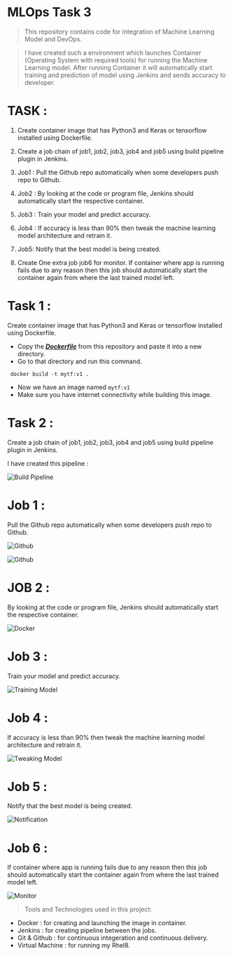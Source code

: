 # MLOps Task 3

> This repository contains code for integration of Machine Learning Model and DevOps.

>I have created such a environment which launches Container (Operating System with required tools) for running the Machine Learning model. After running Container it will automatically start training and prediction of model using Jenkins and sends accuracy to developer.

# TASK :

1. Create container image that has Python3 and Keras or tensorflow installed  using Dockerfile.


2. Create a job chain of job1, job2, job3, job4 and job5 using build pipeline plugin in Jenkins.


3. Job1 : Pull the Github repo automatically when some developers push repo to Github.


4. Job2 : By looking at the code or program file, Jenkins should automatically start the respective container.


5. Job3 : Train your model and predict accuracy.


6. Job4 : If accuracy is less than 90% then tweak the machine learning model architecture and retrain it.


7. Job5: Notify that the best model is being created.


8. Create One extra job job6 for monitor. If container where app is running fails due to any reason then this job should automatically start the container again from where the last trained model left.

# Task 1 :
Create container image that has Python3 and Keras or tensorflow installed using Dockerfile.
- Copy the ***[Dockerfile](https://github.com/sagargarg27/mlops_task3/blob/master/Dockerfile)*** from this repository and paste it into a new directory.
- Go to that directory and run this command.
```
 docker build -t mytf:v1 .
 ```
 - Now we have an image named `mytf:v1`
 - Make sure you have internet connectivity while building this image.

 # Task 2 :
Create a job chain of job1, job2, job3, job4 and job5 using build pipeline plugin in Jenkins. 

I have created this pipeline :

![Build Pipeline](https://github.com/sagargarg27/mlops_task3/blob/master/Images/Build_pipeline.png)

# Job 1 :
Pull the Github repo automatically when some developers push repo to Github.

![Github](https://github.com/sagargarg27/mlops_task3/blob/master/Images/Github1.png)

![Github](https://github.com/sagargarg27/mlops_task3/blob/master/Images/github2.png)

# JOB 2 :
By looking at the code or program file, Jenkins should automatically start the respective container.

![Docker](https://github.com/sagargarg27/mlops_task3/blob/master/Images/Job2Docker.png)

# Job 3 :
Train your model and predict accuracy.

![Training Model](https://github.com/sagargarg27/mlops_task3/blob/master/Images/Job3Model.png)

# Job 4 :
If accuracy is less than 90% then tweak the machine learning model architecture and retrain it.

![Tweaking Model](https://github.com/sagargarg27/mlops_task3/blob/master/Images/Job4tweak.png)

# Job 5 :
Notify that the best model is being created.

![Notification](https://github.com/sagargarg27/mlops_task3/blob/master/Images/Job5mail.png)

# Job 6 :
If container where app is running fails due to any reason then this job should automatically start the container again from where the last trained model left.

![Monitor](https://github.com/sagargarg27/mlops_task3/blob/master/Images/Job6Monitor.png)

>Tools and Technologies used in this project:
- Docker : for creating and launching the image in container.
- Jenkins : for creating pipeline between the jobs.
- Git & Github : for continuous integeration and continuous delivery.
- Virtual Machine : for running my Rhel8.